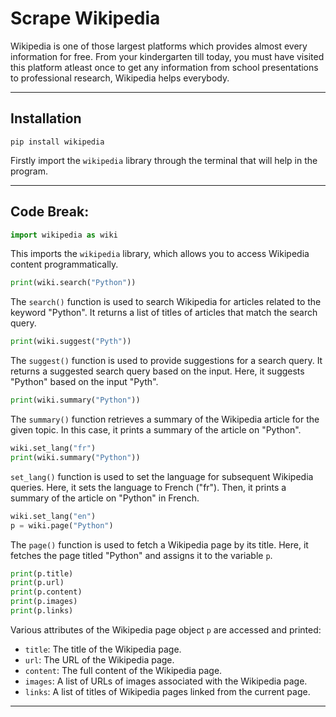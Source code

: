 # Scrape Wikipedia

Wikipedia is one of those largest platforms which provides almost every information for free. From your kindergarten till today, you must have visited this platform atleast once to get any information from school presentations to professional research, Wikipedia helps everybody.

-----

## Installation

```
pip install wikipedia
```
Firstly import the `wikipedia` library through the terminal that will help in the program.

-----

## Code Break:

```python
import wikipedia as wiki
```
This imports the `wikipedia` library, which allows you to access Wikipedia content programmatically.

```python
print(wiki.search("Python"))
```
The `search()` function is used to search Wikipedia for articles related to the keyword "Python". It returns a list of titles of articles that match the search query.

```python
print(wiki.suggest("Pyth"))
```
The `suggest()` function is used to provide suggestions for a search query. It returns a suggested search query based on the input. Here, it suggests "Python" based on the input "Pyth".

```python
print(wiki.summary("Python"))
```
The `summary()` function retrieves a summary of the Wikipedia article for the given topic. In this case, it prints a summary of the article on "Python".

```python
wiki.set_lang("fr")
print(wiki.summary("Python"))
```
`set_lang()` function is used to set the language for subsequent Wikipedia queries. Here, it sets the language to French ("fr"). Then, it prints a summary of the article on "Python" in French.

```python
wiki.set_lang("en")
p = wiki.page("Python")
```
The `page()` function is used to fetch a Wikipedia page by its title. Here, it fetches the page titled "Python" and assigns it to the variable `p`.

```python
print(p.title)
print(p.url)
print(p.content)
print(p.images)
print(p.links)
```
Various attributes of the Wikipedia page object `p` are accessed and printed:
- `title`: The title of the Wikipedia page.
- `url`: The URL of the Wikipedia page.
- `content`: The full content of the Wikipedia page.
- `images`: A list of URLs of images associated with the Wikipedia page.
- `links`: A list of titles of Wikipedia pages linked from the current page.

-----